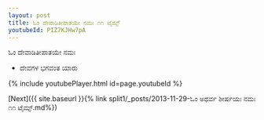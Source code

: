 ```yaml
---
layout: post
title: ಓಂ ದೇವಾಡಿತೀಪಾತಯೇ ನಮಃ ೧೧ ಟೈಮ್ಸ್
youtubeId: PIZ7KJHw7pA
---
```

 
 
 ಓಂ ದೇವಾಡಿತೀಪಾತಯೇ ನಮಃ  
 
 -  ದೇವಗಳ ಭಗವಂತ ಯಾರು 
 
  
 
  
 
 
 
 
 
 


{% include youtubePlayer.html id=page.youtubeId %}
 
[Next]({{ site.baseurl }}{% link  split1/_posts/2013-11-29-ಓಂ ಅಥರ್ವ ಶೀರ್ಷಯಃ ನಮಃ ೧೧ ಟೈಮ್ಸ್.md%})
 
